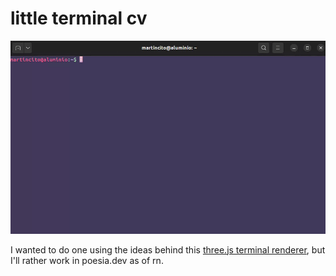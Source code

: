 # little terminal cv

![](cv.webm.gif)

I wanted to do one using the ideas behind this
[three.js terminal renderer](https://github.com/zz85/threejs-term), but I'll
rather work in poesia.dev as of rn.
